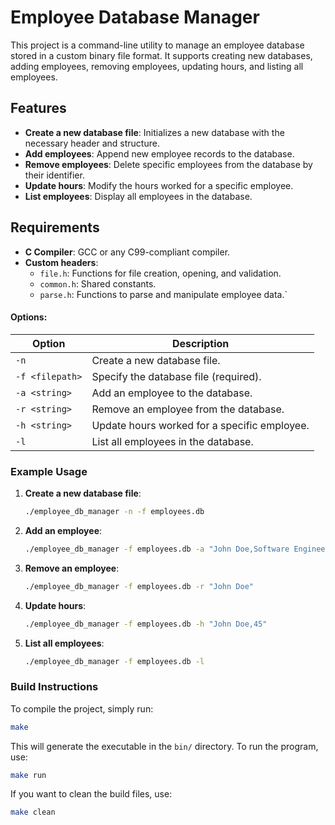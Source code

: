 # Employee Database Manager

This project is a command-line utility to manage an employee database stored in a custom binary file format. It supports creating new databases, adding employees, removing employees, updating hours, and listing all employees.

## Features

- **Create a new database file**: Initializes a new database with the necessary header and structure.
- **Add employees**: Append new employee records to the database.
- **Remove employees**: Delete specific employees from the database by their identifier.
- **Update hours**: Modify the hours worked for a specific employee.
- **List employees**: Display all employees in the database.

## Requirements

- **C Compiler**: GCC or any C99-compliant compiler.
- **Custom headers**:
  - `file.h`: Functions for file creation, opening, and validation.
  - `common.h`: Shared constants.
  - `parse.h`: Functions to parse and manipulate employee data.`

#### Options:
| Option         | Description                                       |
|----------------|---------------------------------------------------|
| `-n`           | Create a new database file.                      |
| `-f <filepath>`| Specify the database file (required).            |
| `-a <string>`  | Add an employee to the database.                 |
| `-r <string>`  | Remove an employee from the database.            |
| `-h <string>`  | Update hours worked for a specific employee.     |
| `-l`           | List all employees in the database.              |

### Example Usage

1. **Create a new database file**:
   ```bash
   ./employee_db_manager -n -f employees.db
   ```

2. **Add an employee**:
   ```bash
   ./employee_db_manager -f employees.db -a "John Doe,Software Engineer,40"
   ```

3. **Remove an employee**:
   ```bash
   ./employee_db_manager -f employees.db -r "John Doe"
   ```

4. **Update hours**:
   ```bash
   ./employee_db_manager -f employees.db -h "John Doe,45"
   ```

5. **List all employees**:
   ```bash
   ./employee_db_manager -f employees.db -l
   ```

### Build Instructions

To compile the project, simply run:
```bash
make
```
This will generate the executable in the `bin/` directory. To run the program, use:
```bash
make run
```
If you want to clean the build files, use:
```bash
make clean
```




